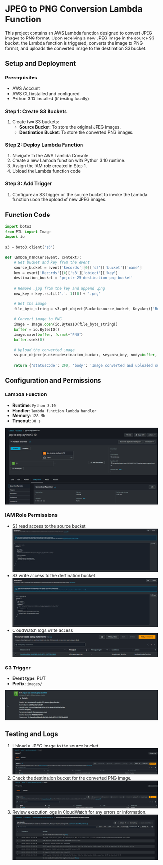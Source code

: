 # JPEG to PNG Conversion Lambda Function

This project contains an AWS Lambda function designed to convert JPEG images to PNG format. Upon receiving a new JPEG image in the source S3 bucket, the Lambda function is triggered, converts the image to PNG format, and uploads the converted image to the destination S3 bucket.

## Setup and Deployment

### Prerequisites

- AWS Account
- AWS CLI installed and configured
- Python 3.10 installed (if testing locally)

### Step 1: Create S3 Buckets

1. Create two S3 buckets:
   - **Source Bucket**: To store the original JPEG images.
   - **Destination Bucket**: To store the converted PNG images.

### Step 2: Deploy Lambda Function

1. Navigate to the AWS Lambda Console.
2. Create a new Lambda function with Python 3.10 runtime.
3. Assign the IAM role created in Step 1.
4. Upload the Lambda function code.

### Step 3: Add Trigger

1. Configure an S3 trigger on the source bucket to invoke the Lambda function upon the upload of new JPEG images.

## Function Code

```python
import boto3
from PIL import Image
import io

s3 = boto3.client('s3')

def lambda_handler(event, context):
    # Get bucket and key from the event
    source_bucket = event['Records'][0]['s3']['bucket']['name']
    key = event['Records'][0]['s3']['object']['key']
    destination_bucket = 'prjctr-25-destination-png-bucket'

    # Remove .jpg from the key and append .png
    new_key = key.rsplit('.', 1)[0] + '.png'

    # Get the image
    file_byte_string = s3.get_object(Bucket=source_bucket, Key=key)['Body'].read()

    # Convert image to PNG
    image = Image.open(io.BytesIO(file_byte_string))
    buffer = io.BytesIO()
    image.save(buffer, format="PNG")
    buffer.seek(0)

    # Upload the converted image
    s3.put_object(Bucket=destination_bucket, Key=new_key, Body=buffer, ContentType='image/png')

    return {'statusCode': 200, 'body': 'Image converted and uploaded successfully'}
```

## Configuration and Permissions

### Lambda Function

- **Runtime**: `Python 3.10`
- **Handler**: `lambda_function.lambda_handler`
- **Memory**: `128 Mb`
- **Timeout**: `30 s`

![Lambda Function](./screenshots/lambda-function.png)

### IAM Role Permissions

- S3 read access to the source bucket ![S3 read access](./screenshots/s3-read-access.png)
- S3 write access to the destination bucket ![S3 write access](./screenshots/s3-write-access.png)
- CloudWatch logs write access ![CloudWatch logs access](./screenshots/cloudwatch-logs-access.png)

### S3 Trigger

- **Event type**: PUT
- **Prefix**: `images/`

![S3 Trigger](./screenshots/s3-trigger.png)

## Testing and Logs

1. Upload a JPEG image to the source bucket. ![Upload JPEG](./screenshots/upload-jpeg.png)
2. Check the destination bucket for the converted PNG image. ![Check PNG](./screenshots/check-png.png)
3. Review execution logs in CloudWatch for any errors or information. ![Logs](./screenshots/execution-logs.png)

